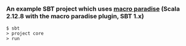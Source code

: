 ### An example SBT project which uses [macro paradise](http://docs.scala-lang.org/overviews/macros/paradise.html) (Scala 2.12.8 with the macro paradise plugin, SBT 1.x)

```
$ sbt
> project core
> run
```
